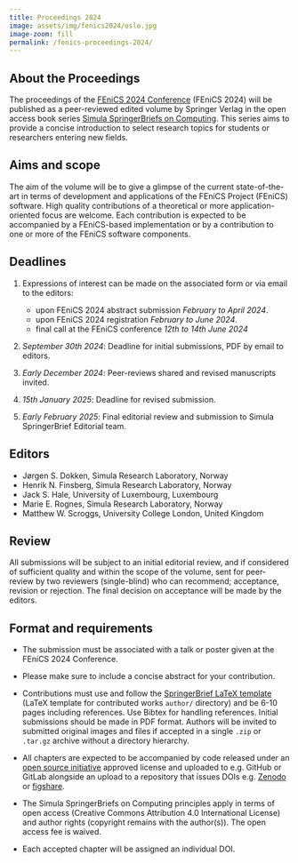 ```yaml
---
title: Proceedings 2024
image: assets/img/fenics2024/oslo.jpg
image-zoom: fill
permalink: /fenics-proceedings-2024/
---
```


## About the Proceedings

The proceedings of the [FEniCS 2024
Conference](../2024.md) (FEniCS 2024) will be
published as a peer-reviewed edited volume by Springer Verlag in the open
access book series [Simula SpringerBriefs on
Computing](https://www.springer.com/series/13548). This series aims to provide
a concise introduction to select research topics for students or researchers
entering new fields.

## Aims and scope

The aim of the volume will be to give a glimpse of the current state-of-the-art
in terms of development and applications of the FEniCS Project (FEniCS)
software. High quality contributions of a theoretical or more
application-oriented focus are welcome. Each contribution is expected to be
accompanied by a FEniCS-based implementation or by a contribution to one or
more of the FEniCS software components.

## Deadlines

1. Expressions of interest can be made on the associated form or via email to
   the editors:
    * upon FEniCS 2024 abstract submission *February to April 2024*.
    * upon FEniCS 2024 registration *February to June 2024*.
    * final call at the FEniCS conference *12th to 14th June 2024* 

2. *September 30th 2024*: Deadline for initial submissions, PDF by email to
   editors.

3. *Early December 2024*: Peer-reviews shared and revised manuscripts invited.

4. *15th January 2025*: Deadline for revised submission.

5. *Early February 2025*: Final editorial review and submission to Simula
   SpringerBrief Editorial team.

## Editors

* Jørgen S. Dokken, Simula Research Laboratory, Norway
* Henrik N. Finsberg, Simula Research Laboratory, Norway
* Jack S. Hale, University of Luxembourg, Luxembourg
* Marie E. Rognes, Simula Research Laboratory, Norway
* Matthew W. Scroggs, University College London, United Kingdom

## Review

All submissions will be subject to an initial editorial review, and if
considered of sufficient quality and within the scope of the volume, sent for
peer-review by two reviewers (single-blind) who can recommend; acceptance,
revision or rejection. The final decision on acceptance will be made by the
editors.

## Format and requirements

* The submission must be associated with a talk or poster given at the FEniCS
  2024 Conference.

* Please make sure to include a concise abstract for your contribution.

* Contributions must use and follow the [SpringerBrief LaTeX
  template](https://www.springer.com/gp/authors-editors/book-authors-editors/your-publication-journey/manuscript-preparation)
  (LaTeX template for contributed works `author/` directory) and be 6-10 pages
  including references. Use Bibtex for handling references. Initial submissions
  should be made in PDF format. Authors will be invited to submitted original
  images and files if accepted in a single `.zip` or `.tar.gz` archive without
  a directory hierarchy.

* All chapters are expected to be accompanied by code released under an [open
  source initiative](https://opensource.org) approved license and uploaded to
  e.g. GitHub or GitLab alongside an upload to a repository that issues DOIs
  e.g. [Zenodo](https://zenodo.org) or [figshare](https://figshare.com).

* The Simula SpringerBriefs on Computing principles apply in terms of open
  access (Creative Commons Attribution 4.0 International License) and author
  rights (copyright remains with the author(s)). The open access fee is waived.

* Each accepted chapter will be assigned an individual DOI. 
